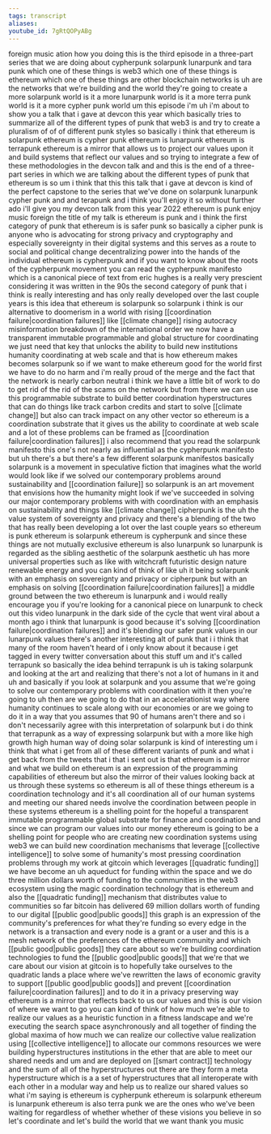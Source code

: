 ```yaml
---
tags: transcript
aliases:
youtube_id: 7gRtQOPyABg
---
```


foreign music ation how you doing this is the third episode in a three-part series that we are doing about cypherpunk solarpunk lunarpunk and tara punk which one of these things is web3 which one of these things is ethereum which one of these things are other blockchain networks is uh are the networks that we're building and the world they're going to create a more solarpunk world is it a more lunarpunk world is it a more terra punk world is it a more cypher punk world um this episode i'm uh i'm about to show you a talk that i gave at devcon this year which basically tries to summarize all of the different types of punk that web3 is and try to create a pluralism of of of different punk styles so basically i think that ethereum is solarpunk ethereum is cypher punk ethereum is lunarpunk ethereum is terrapunk ethereum is a mirror that allows us to project our values upon it and build systems that reflect our values and so trying to integrate a few of these methodologies in the devcon talk and and this is the end of a three-part series in which we are talking about the different types of punk that ethereum is so um i think that this this talk that i gave at devcon is kind of the perfect capstone to the series that we've done on solarpunk lunarpunk cypher punk and and terapunk and i think you'll enjoy it so without further ado i'll give you my devcon talk from this year 2022 ethereum is punk enjoy music foreign the title of my talk is ethereum is punk and i think the first category of punk that ethereum is is safer punk so basically a cipher punk is anyone who is advocating for strong privacy and cryptography and especially sovereignty in their digital systems and this serves as a route to social and political change decentralizing power into the hands of the individual ethereum is cypherpunk and if you want to know about the roots of the cypherpunk movement you can read the cypherpunk manifesto which is a canonical piece of text from eric hughes is a really very prescient considering it was written in the 90s the second category of punk that i think is really interesting and has only really developed over the last couple years is this idea that ethereum is solarpunk so solarpunk i think is our alternative to doomerism in a world with rising [[coordination failure|coordination failures]] like [[climate change]] rising autocracy misinformation breakdown of the international order we now have a transparent immutable programmable and global structure for coordinating we just need that key that unlocks the ability to build new institutions humanity coordinating at web scale and that is how ethereum makes becomes solarpunk so if we want to make ethereum good for the world first we have to do no harm and i'm really proud of the merge and the fact that the network is nearly carbon neutral i think we have a little bit of work to do to get rid of the rid of the scams on the network but from there we can use this programmable substrate to build better coordination hyperstructures that can do things like track carbon credits and start to solve [[climate change]] but also can track impact on any other vector so ethereum is a coordination substrate that it gives us the ability to coordinate at web scale and a lot of these problems can be framed as [[coordination failure|coordination failures]] i also recommend that you read the solarpunk manifesto this one's not nearly as influential as the cypherpunk manifesto but uh there's a but there's a few different solarpunk manifestos basically solarpunk is a movement in speculative fiction that imagines what the world would look like if we solved our contemporary problems around sustainability and [[coordination failure]] so solarpunk is an art movement that envisions how the humanity might look if we've succeeded in solving our major contemporary problems with with coordination with an emphasis on sustainability and things like [[climate change]] cipherpunk is the uh the value system of sovereignty and privacy and there's a blending of the two that has really been developing a lot over the last couple years so ethereum is punk ethereum is solarpunk ethereum is cypherpunk and since these things are not mutually exclusive ethereum is also lunarpunk so lunarpunk is regarded as the sibling aesthetic of the solarpunk aesthetic uh has more universal properties such as like with witchcraft futuristic design nature renewable energy and you can kind of think of like uh it being solarpunk with an emphasis on sovereignty and privacy or cipherpunk but with an emphasis on solving [[coordination failure|coordination failures]] a middle ground between the two ethereum is lunarpunk and i would really encourage you if you're looking for a canonical piece on lunarpunk to check out this video lunarpunk in the dark side of the cycle that went viral about a month ago i think that lunarpunk is good because it's solving [[coordination failure|coordination failures]] and it's blending our safer punk values in our lunarpunk values there's another interesting alt of punk that i i think that many of the room haven't heard of i only know about it because i get tagged in every twitter conversation about this stuff um and it's called terrapunk so basically the idea behind terrapunk is uh is taking solarpunk and looking at the art and realizing that there's not a lot of humans in it and uh and basically if you look at solarpunk and you assume that we're going to solve our contemporary problems with coordination with it then you're going to uh then are we going to do that in an accelerationist way where humanity continues to scale along with our economies or are we going to do it in a way that you assumes that 90 of humans aren't there and so i don't necessarily agree with this interpretation of solarpunk but i do think that terrapunk as a way of expressing solarpunk but with a more like high growth high human way of doing solar solarpunk is kind of interesting um i think that what i get from all of these different variants of punk and what i get back from the tweets that i that i sent out is that ethereum is a mirror and what we build on ethereum is an expression of the programming capabilities of ethereum but also the mirror of their values looking back at us through these systems so ethereum is all of these things ethereum is a coordination technology and it's all coordination all of our human systems and meeting our shared needs involve the coordination between people in these systems ethereum is a shelling point for the hopeful a transparent immutable programmable global substrate for finance and coordination and since we can program our values into our money ethereum is going to be a shelling point for people who are creating new coordination systems using web3 we can build new coordination mechanisms that leverage [[collective intelligence]] to solve some of humanity's most pressing coordination problems through my work at gitcoin which leverages [[quadratic funding]] we have become an uh aqueduct for funding within the space and we do three million dollars worth of funding to the communities in the web3 ecosystem using the magic coordination technology that is ethereum and also the [[quadratic funding]] mechanism that distributes value to communities so far bitcoin has delivered 69 million dollars worth of funding to our digital [[public good|public goods]] this graph is an expression of the community's preferences for what they're funding so every edge in the network is a transaction and every node is a grant or a user and this is a mesh network of the preferences of the ethereum community and which [[public good|public goods]] they care about so we're building coordination technologies to fund the [[public good|public goods]] that we're that we care about our vision at gitcoin is to hopefully take ourselves to the quadratic lands a place where we've rewritten the laws of economic gravity to support [[public good|public goods]] and prevent [[coordination failure|coordination failures]] and to do it in a privacy preserving way ethereum is a mirror that reflects back to us our values and this is our vision of where we want to go you can kind of think of how much we're able to realize our values as a heuristic function in a fitness landscape and we're executing the search space asynchronously and all together of finding the global maxima of how much we can realize our collective value realization using [[collective intelligence]] to allocate our commons resources we were building hyperstructures institutions in the ether that are able to meet our shared needs and um and are deployed on [[smart contract]] technology and the sum of all of the hyperstructures out there are they form a meta hyperstructure which is a a set of hyperstructures that all interoperate with each other in a modular way and help us to realize our shared values so what i'm saying is ethereum is cypherpunk ethereum is solarpunk ethereum is lunarpunk ethereum is also terra punk we are the ones who we've been waiting for regardless of whether whether of these visions you believe in so let's coordinate and let's build the world that we want thank you music